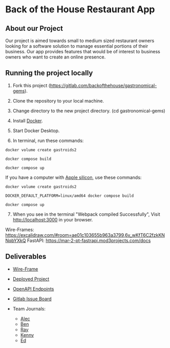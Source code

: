 # Back of the House Restaurant App

## About our Project

Our project is aimed towards small to medium sized restaurant owners looking for a software solution to manage essential portions of their business. Our app provides features that would be of interest to business owners who want to create an online presence.

## Running the project locally

1. Fork this project (https://gitlab.com/backofthehouse/gastronomical-gems).

2. Clone the repository to your local machine.

3. Change directory to the new project directory. (cd gastronomical-gems)

4. Install [Docker](https://www.docker.com/products/docker-desktop/).

5. Start Docker Desktop.

6. In terminal, run these commands:

```
docker volume create gastroids2

docker compose build

docker compose up
```
If you have a computer with [Apple silicon](https://support.apple.com/en-us/HT211814), use these commands:
```
docker volume create gastroids2

DOCKER_DEFAULT_PLATFORM=linux/amd64 docker compose build

docker compose up
```

7. When you see in the terminal "Webpack compiled Successfully", Visit [http://localhost:3000](http://localhost:3000) in your browser.


Wire-Frames: https://excalidraw.com/#room=ae01c103655b963a3799,6v_wKfT6C2fzkKNNqbYXkQ
FastAPI: https://mar-2-pt-fastrapi.mod3projects.com/docs

## Deliverables

- [Wire-Frame](docs/wireframe_design.md)

- [Deployed Project](https://backofthehouse.gitlab.io/gastronomical-gems)

- [OpenAPI Endpoints](https://mar-2-pt-fastrapi.mod3projects.com/docs#/)

- [Gitlab Issue Board](https://gitlab.com/backofthehouse/gastronomical-gems/-/issues)

- Team Journals:
  - [Alec](journals/alec_weinstein.MD)
  - [Ben](journals/Benjamin_Ostler.MD)
  - [Ray](journals/Raymond_quach.md)
  - [Kenny](journals/kenny_phung.md)
  - [Ed](journals/ed_lee.md)
